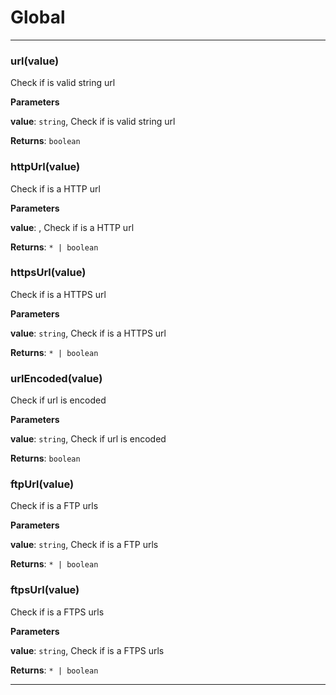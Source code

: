 # Global





* * *

### url(value) 

Check if is valid string url

**Parameters**

**value**: `string`, Check if is valid string url

**Returns**: `boolean`


### httpUrl(value) 

Check if is a HTTP url

**Parameters**

**value**: , Check if is a HTTP url

**Returns**: `* | boolean`


### httpsUrl(value) 

Check if is a HTTPS url

**Parameters**

**value**: `string`, Check if is a HTTPS url

**Returns**: `* | boolean`


### urlEncoded(value) 

Check if url is encoded

**Parameters**

**value**: `string`, Check if url is encoded

**Returns**: `boolean`


### ftpUrl(value) 

Check if is a FTP urls

**Parameters**

**value**: `string`, Check if is a FTP urls

**Returns**: `* | boolean`


### ftpsUrl(value) 

Check if is a FTPS urls

**Parameters**

**value**: `string`, Check if is a FTPS urls

**Returns**: `* | boolean`



* * *










